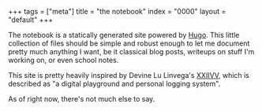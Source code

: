 +++
tags = ["meta"]
title = "the notebook"
index = "0000"
layout = "default"
+++

The notebook is a statically generated site powered by [Hugo](https://gohugo.io/). This little collection of files should be simple and robust enough to let me document pretty much anything I want, be it classical blog posts, writeups on stuff I'm working on, or even school notes.  

This site is pretty heavily inspired by Devine Lu Linvega's [XXIIVV](https://wiki.xxiivv.com/site/home.html), which is described as "a digital playground and personal logging system".

As of right now, there's not much else to say.